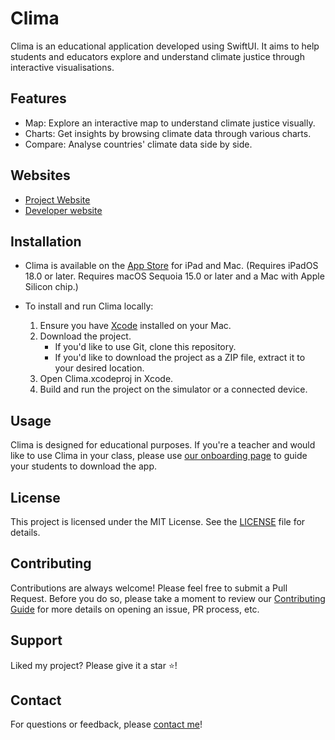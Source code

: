 # Clima
Clima is an educational application developed using SwiftUI. It aims to help students and educators explore and understand climate justice through interactive visualisations.

## Features
- Map: Explore an interactive map to understand climate justice visually.
- Charts: Get insights by browsing climate data through various charts.
- Compare: Analyse countries' climate data side by side.

## Websites
- [Project Website](https://myungjoon.com/clima)
- [Developer website](https://myungjoon.com)

## Installation
- Clima is available on the [App Store](https://apps.apple.com/app/clima-climate-justice/id6746771138) for iPad and Mac. (Requires iPadOS 18.0 or later. Requires macOS Sequoia 15.0 or later and a Mac with Apple Silicon chip.)

- To install and run Clima locally:
  1. Ensure you have [Xcode](https://developer.apple.com/xcode/) installed on your Mac.
  2. Download the project.
      - If you'd like to use Git, clone this repository.
      - If you'd like to download the project as a ZIP file, extract it to your desired location.
  4. Open Clima.xcodeproj in Xcode.
  5. Build and run the project on the simulator or a connected device.

## Usage
Clima is designed for educational purposes. If you're a teacher and would like to use Clima in your class, please use [our onboarding page](https://myungjoon.com/clima/onboarding) to guide your students to download the app.

## License
This project is licensed under the MIT License. See the [LICENSE](LICENSE) file for details.

## Contributing
Contributions are always welcome! Please feel free to submit a Pull Request. Before you do so, please take a moment to review our [Contributing Guide](CONTRIBUTING.md) for more details on opening an issue, PR process, etc.

## Support
Liked my project? Please give it a star ⭐!

## Contact
For questions or feedback, please [contact me](https://myungjoon.com/contact)!
